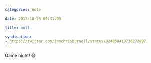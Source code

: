 ```yaml
---
categories: note

date: 2017-10-28 00:41:09

title: null

syndication:
- https://twitter.com/iamchrisburnell/status/924058419736272897
---
```


Game night! 😄
